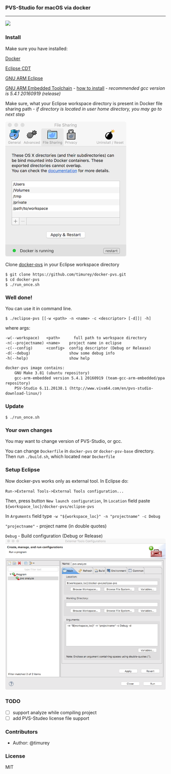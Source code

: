 ### PVS-Studio for macOS via docker
___

![](screenshot.png)

### Install

Make sure you have installed:

 [Docker](https://docs.docker.com/docker-for-mac/)
 
 [Eclipse CDT](https://eclipse.org/cdt/)
 
 [GNU ARM Eclipse](https://gnuarmeclipse.github.io)
 
 [GNU ARM Embedded Toolchain](https://launchpad.net/gcc-arm-embedded) - [how to install](http://gnuarmeclipse.github.io/toolchain/install/#macos) *- recommended gcc version is 5.4.1 20160919 (release)*
 
 Make sure, what your Eclipse workspace directory is present in Docker file sharing path *- if directory is located in user home directory, you may go to next step*
 
![](img/Screenshot1.png)

Clone [docker-pvs](https://github.com/timurey/docker-pvs) in your Eclipse workspace directory  

```
$ git clone https://github.com/timurey/docker-pvs.git
$ cd docker-pvs
$ ./run_once.sh
```
### Well done!
You can use it in command line.

```
$ ./eclipse-pvs [[-w <path> -n <name> -c <descriptor> [-d]]| -h]
```
where args:

	-w(--workspace)   <path>      full path to workspace directory
	-n(--projectname) <name>    project name in eclipse
	-c(--config)      <config>  config descriptor (Debug or Release)
	-d(--debug)                 show some debug info
	-h(--help)                  show help


```
docker-pvs image contains:
	GNU Make 3.81 (ubuntu repository)
	gcc-arm-embedded version 5.4.1 20160919 (team-gcc-arm-embedded/ppa repository)
	PSV-Studio 6.11.20138.1 (http://www.viva64.com/en/pvs-studio-download-linux/)

```

### Update
```
$ ./run_once.sh
```
### Your own changes
You may want to change version of PVS-Studio, or gcc.

You can change `Dockerfile` in `docker-pvs` or `docker-psv-base` directory. Then run `./build.sh`, which located near `Dockerfile`
 
### Setup Eclipse
Now docker-pvs works only as external tool. In Eclipse do:

`Run->External Tools->External Tools configuration...`

Then, press button `New launch configuration`,
In `Location` field paste `${workspace_loc}/docker-pvs/eclipse-pvs`

In `Arguments` field type `-w "${workspace_loc}" -n "projectname" -c Debug`

`"projectname"` - project name (in double quotes)

`Debug` - Build configuration (Debug or Release)
![](img/Screenshot2.png)

### TODO
- [ ] support analyze while compiling project
- [ ] add PVS-Studeo license file support

### Contributors

 * Author: @timurey

### License

  MIT
